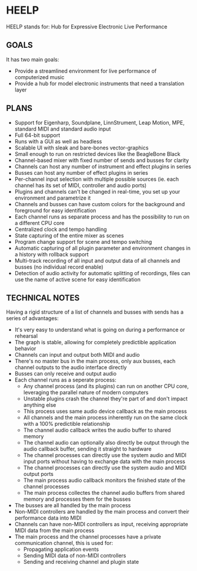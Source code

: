 # HEELP

HEELP stands for:
Hub for Expressive Electronic Live Performance

## GOALS

It has two main goals:
* Provide a streamlined environment for live performance of computerized music
* Provide a hub for model electronic instruments that need a translation layer

## PLANS

* Support for Eigenharp, Soundplane, LinnStrument, Leap Motion, MPE, standard MIDI and standard audio input
* Full 64-bit support
* Runs with a GUI as well as headless
* Scalable UI with sleak and bare-bones vector-graphics 
* Small enough to run on restricted devices like the BeagleBone Black
* Channel-based mixer with fixed number of sends and busses for clarity
* Channels can host any number of instrument and effect plugins in series
* Busses can host any number of effect plugins in series
* Per-channel input selection with multiple possible sources (ie. each channel has its set of MIDI, controller and audio ports)
* Plugins and channels can't be changed in real-time, you set up your environment and parametrize it
* Channels and busses can have custom colors for the background and foreground for easy identification
* Each channel runs as separate process and has the possibility to run on a different CPU core
* Centralized clock and tempo handling
* State capturing of the entire mixer as scenes
* Program change support for scene and tempo switching
* Automatic capturing of all plugin parameter and environment changes in a history with rollback support
* Multi-track recording of all input and output data of all channels and busses (no individual record enable)
* Detection of audio activity for automatic splitting of recordings, files can use the name of active scene for easy identification

## TECHNICAL NOTES

Having a rigid structure of a list of channels and busses with sends has a series of advantages:
* It's very easy to understand what is going on during a performance or rehearsal
* The graph is stable, allowing for completely predictible application behavior
* Channels can input and output both MIDI and audio
* There's no master bus in the main process, only aux busses, each channel outputs to the audio interface directly 
* Busses can only receive and output audio
* Each channel runs as a seperate process:
    * Any channel process (and its plugins) can run on another CPU core, leveraging the parallel nature of modern computers
    * Unstable plugins crash the channel they're part of and don't impact anything else
    * This process uses same audio device callback as the main process
    * All channels and the main process inherently run on the same clock with a 100% predictible relationship
    * The channel audio callback writes the audio buffer to shared memory
    * The channel audio can optionally also directly be output through the audio callback buffer, sending it straight to hardware
    * The channel processes can directly use the system audio and MIDI input ports without having to exchange data with the main process
    * The channel processes can directly use the system audio and MIDI output ports
    * The main process audio callback monitors the finished state of the channel processes
    * The main process collectes the channel audio buffers from shared memory and processes them for the busses
* The busses are all handled by the main process
* Non-MIDI controllers are handled by the main process and convert their performance data into MIDI
* Channels can have non-MIDI controllers as input, receiving appropriate MIDI data from the main process
* The main process and the channel processes have a private communication channel, this is used for:
    * Propagating application events
    * Sending MIDI data of non-MIDI controllers
    * Sending and receiving channel and plugin state
